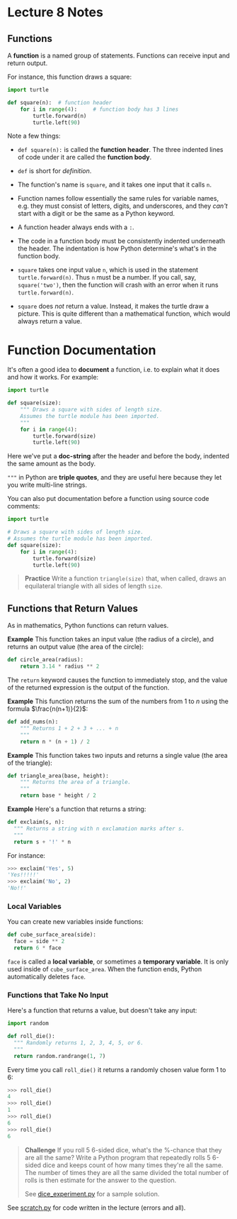 # Lecture 8 Notes

## Functions

A **function** is a named group of statements. Functions can receive input and
return output.

For instance, this function draws a square:

```python
import turtle

def square(n):  # function header
    for i in range(4):     # function body has 3 lines
        turtle.forward(n)
        turtle.left(90)
```

Note a few things:

- `def square(n):` is called the **function header**. The three indented lines
  of code under it are called the **function body**.

- `def` is short for *definition*.

- The function's name is `square`, and it takes one input that it calls `n`.
- 
  Function names follow essentially the same rules for variable names, e.g.
  they must consist of letters, digits, and underscores, and they *can't*
  start with a digit or be the same as a Python keyword.

- A function header always ends with a `:`.

- The code in a function body must be consistently indented underneath the
  header. The indentation is how Python determine's what's in the function
  body.

- `square` takes one input value `n`, which is used in the statement
  `turtle.forward(n)`. Thus `n` must be a number. If you call, say,
  `square('two')`, then the function will crash with an error when it runs
  `turtle.forward(n)`.

- `square` does *not* return a value. Instead, it makes the turtle draw a
  picture. This is quite different than a mathematical function, which would
  always return a value.


# Function Documentation

It's often a good idea to **document** a function, i.e. to explain what it
does and how it works. For example:

```python
import turtle

def square(size):
    """ Draws a square with sides of length size.
    Assumes the turtle module has been imported.
    """
    for i in range(4):
        turtle.forward(size)
        turtle.left(90)
```

Here we've put a **doc-string** after the header and before the body, indented
the same amount as the body.

`"""` in Python are **triple quotes**, and they are useful here because they
let you write multi-line strings.

You can also put documentation before a function using source code comments:

```python
import turtle

# Draws a square with sides of length size.
# Assumes the turtle module has been imported.
def square(size):
    for i in range(4):
        turtle.forward(size)
        turtle.left(90)
```

> **Practice** Write a function `triangle(size)` that, when called, draws an
> equilateral triangle with all sides of length `size`.


## Functions that Return Values

As in mathematics, Python functions can return values.

**Example** This function takes an input value (the radius of a circle), and
returns an output value (the area of the circle):

```python
def circle_area(radius):
    return 3.14 * radius ** 2
```

The `return` keyword causes the function to immediately stop, and the value of
the returned expression is the output of the function.

**Example** This function returns the sum of the numbers from 1 to $n$ using
the formula $\frac{n(n+1)}{2}$:

```python
def add_nums(n):
    """ Returns 1 + 2 + 3 + ... + n
    """
    return n * (n + 1) / 2
```

**Example** This function takes two inputs and returns a single value (the
area of the triangle):

```python
def triangle_area(base, height):
    """ Returns the area of a triangle.
    """
    return base * height / 2
```

**Example** Here's a function that returns a string:

```python
def exclaim(s, n):
  """ Returns a string with n exclamation marks after s.
  """
  return s + '!' * n
```

For instance:

```python
>>> exclaim('Yes', 5)
'Yes!!!!!'
>>> exclaim('No', 2)
'No!!'
```

### Local Variables

You can create new variables inside functions:

```python
def cube_surface_area(side):
  face = side ** 2
  return 6 * face
```

`face` is called a **local variable**, or sometimes a **temporary variable**.
It is only used inside of `cube_surface_area`. When the function ends, Python
automatically deletes `face`.

### Functions that Take No Input

Here's a function that returns a value, but doesn't take any input:

```python
import random

def roll_die():
  """ Randomly returns 1, 2, 3, 4, 5, or 6.
  """
  return random.randrange(1, 7)
```

Every time you call `roll_die()` it returns a randomly chosen value form 1 to
6:

```python
>>> roll_die()
4
>>> roll_die()
1
>>> roll_die()
6
>>> roll_die()
6
```

> **Challenge** If you roll 5 6-sided dice, what's the %-chance
> that they are all the same? Write a Python program that
> repeatedly rolls 5 6-sided dice and keeps count of
> how many times they're all the same. The number of times
> they are all the same divided the total number of rolls
> is then estimate for the answer to the question.
> 
> See [dice_experiment.py](dice_experiment.py) for a sample solution.


See [scratch.py](scratch.py) for code written in the lecture (errors and all).

